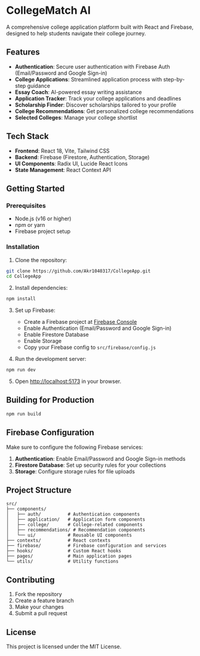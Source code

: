 # CollegeMatch AI

A comprehensive college application platform built with React and Firebase, designed to help students navigate their college journey.

## Features

- **Authentication**: Secure user authentication with Firebase Auth (Email/Password and Google Sign-in)
- **College Applications**: Streamlined application process with step-by-step guidance
- **Essay Coach**: AI-powered essay writing assistance
- **Application Tracker**: Track your college applications and deadlines
- **Scholarship Finder**: Discover scholarships tailored to your profile
- **College Recommendations**: Get personalized college recommendations
- **Selected Colleges**: Manage your college shortlist

## Tech Stack

- **Frontend**: React 18, Vite, Tailwind CSS
- **Backend**: Firebase (Firestore, Authentication, Storage)
- **UI Components**: Radix UI, Lucide React Icons
- **State Management**: React Context API

## Getting Started

### Prerequisites

- Node.js (v16 or higher)
- npm or yarn
- Firebase project setup

### Installation

1. Clone the repository:
```bash
git clone https://github.com/Akr1040317/CollegeApp.git
cd CollegeApp
```

2. Install dependencies:
```bash
npm install
```

3. Set up Firebase:
   - Create a Firebase project at [Firebase Console](https://console.firebase.google.com/)
   - Enable Authentication (Email/Password and Google Sign-in)
   - Enable Firestore Database
   - Enable Storage
   - Copy your Firebase config to `src/firebase/config.js`

4. Run the development server:
```bash
npm run dev
```

5. Open [http://localhost:5173](http://localhost:5173) in your browser.

## Building for Production

```bash
npm run build
```

## Firebase Configuration

Make sure to configure the following Firebase services:

1. **Authentication**: Enable Email/Password and Google Sign-in methods
2. **Firestore Database**: Set up security rules for your collections
3. **Storage**: Configure storage rules for file uploads

## Project Structure

```
src/
├── components/
│   ├── auth/          # Authentication components
│   ├── application/   # Application form components
│   ├── college/       # College-related components
│   ├── recommendations/ # Recommendation components
│   └── ui/            # Reusable UI components
├── contexts/          # React contexts
├── firebase/          # Firebase configuration and services
├── hooks/             # Custom React hooks
├── pages/             # Main application pages
└── utils/             # Utility functions
```

## Contributing

1. Fork the repository
2. Create a feature branch
3. Make your changes
4. Submit a pull request

## License

This project is licensed under the MIT License.